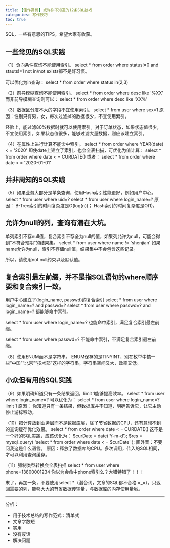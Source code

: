 ```yaml
---
title: [佳作赏析] 或许你不知道的12条SQL技巧
categories: 写作技巧
toc: true
---
```




SQL，一些有意思的TIPS，希望大家有收获。

## 一些常见的SQL实践
（1）负向条件查询不能使用索引。
select * from order where status!=0 and stauts!=1
not in/not exists都不是好习惯。

可以优化为in查询：
select * from order where status in(2,3)

（2）前导模糊查询不能使用索引。
select * from order where desc like '%XX'
而非前导模糊查询则可以：
select * from order where desc like 'XX%'

（3）数据区分度不大的字段不宜使用索引。
select * from user where sex=1
原因：性别只有男，女，每次过滤掉的数据很少，不宜使用索引。

经验上，能过滤80%数据时就可以使用索引。对于订单状态，如果状态值很少，不宜使用索引，如果状态值很多，能够过滤大量数据，则应该建立索引。

（4）在属性上进行计算不能命中索引。
select * from order where YEAR(date) < = '2020'
即使date上建立了索引，也会全表扫描，可优化为值计算：
select * from order where date < = CURDATE()
或者：
select * from order where date < = '2020-01-01'

## 并非周知的SQL实践
（5）如果业务大部分是单条查询，使用Hash索引性能更好，例如用户中心。
select * from user where uid=?
select * from user where login_name=?
原因：
B-Tree索引的时间复杂度是O(log(n))；
Hash索引的时间复杂度是O(1)。

## 允许为null的列，查询有潜在大坑。

单列索引不存null值，复合索引不存全为null的值，如果列允许为null，可能会得到“不符合预期”的结果集。
select * from user where name != 'shenjian'
如果name允许为null，索引不存储null值，结果集中不会包含这些记录。

所以，请使用not null约束以及默认值。

## 复合索引最左前缀，并不是指SQL语句的where顺序要和复合索引一致。
用户中心建立了(login_name, passwd)的复合索引
select * from user where login_name=? and passwd=?
select * from user where passwd=? and login_name=?
都能够命中索引。

select * from user where login_name=?
也能命中索引，满足复合索引最左前缀。

select * from user where passwd=?
不能命中索引，不满足复合索引最左前缀。

（8）使用ENUM而不是字符串。
ENUM保存的是TINYINT，别在枚举中搞一些“中国”“北京”“技术部”这样的字符串，字符串空间又大，效率又低。

 ## 小众但有用的SQL实践
（9）如果明确知道只有一条结果返回，limit 1能够提高效率。
select * from user where login_name=?
可以优化为：
select * from user where login_name=? limit 1
原因：
你知道只有一条结果，但数据库并不知道，明确告诉它，让它主动停止游标移动。

（10）把计算放到业务层而不是数据库层，除了节省数据的CPU，还有意想不到的查询缓存优化效果。
select * from order where date < = CURDATE()
这不是一个好的SQL实践，应该优化为：
$curDate = date('Y-m-d');
$res = mysql_query(
    'select * from order where date < = $curDate'
);
画外音：不要问我这是什么语言。
原因：释放了数据库的CPU。多次调用，传入的SQL相同，才可以利用查询缓存。

（11）强制类型转换会全表扫描
select * from user where phone=13800001234
你以为会命中phone索引么？大错特错了！！！

末了，再加一条，不要使用select *（潜台词，文章的SQL都不合格 =_=），只返回需要的列，能够大大的节省数据传输量，与数据库的内存使用量哟。





--------------



分析：

- 用于技术总结的写作范式：清单式
- 文章字数短
- 实用
- 没有废话
- 解决问题